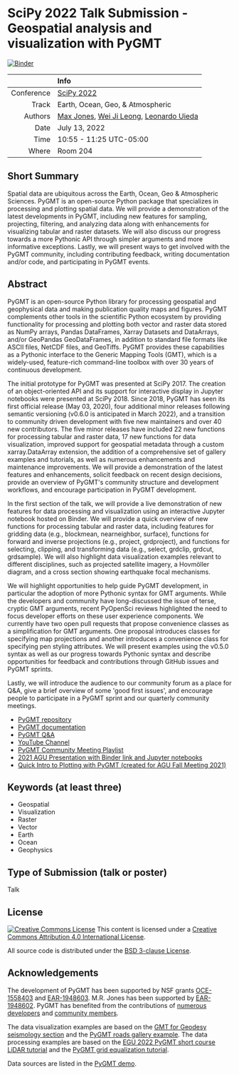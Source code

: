 # SciPy 2022 Talk Submission - Geospatial analysis and visualization with PyGMT

[![Binder](https://mybinder.org/badge_logo.svg)](https://mybinder.org/v2/gh/maxrjones/scipy2022/HEAD?labpath=pygmt_demo.ipynb)

|    |Info|
|---:|:---|
| Conference | [SciPy 2022](https://www.scipy2022.scipy.org/) |
| Track | Earth, Ocean, Geo, & Atmospheric |
| Authors | [Max Jones](https://github.com/maxrjones), [Wei Ji Leong](https://github.com/weiji14), [Leonardo Uieda](http://www.leouieda.com/) |
| Date | July 13, 2022 |
| Time | 10:55 - 11:25 UTC-05:00 |
| Where | Room 204 |

## Short Summary

Spatial data are ubiquitous across the Earth, Ocean, Geo & Atmospheric Sciences. PyGMT is an open-source Python package
that specializes in processing and plotting spatial data. We will provide a demonstration of the latest developments in
PyGMT, including new features for sampling, projecting, filtering, and analyzing data along with enhancements for
visualizing tabular and raster datasets. We will also discuss our progress towards a more Pythonic API through simpler
arguments and more informative exceptions. Lastly, we will present ways to get involved with the PyGMT community,
including contributing feedback, writing documentation and/or code, and participating in PyGMT events.

## Abstract

PyGMT is an open-source Python library for processing geospatial and geophysical data and making publication quality
maps and figures. PyGMT complements other tools in the scientific Python ecosystem by providing functionality for
processing and plotting both vector and raster data stored as NumPy arrays, Pandas DataFrames, Xarray Datasets and
DataArrays, and/or GeoPandas GeoDataFrames, in addition to standard file formats like ASCII files, NetCDF files, and
GeoTiffs. PyGMT provides these capabilities as a Pythonic interface to the Generic Mapping Tools (GMT), which is a
widely-used, feature-rich command-line toolbox with over 30 years of continuous development.

The initial prototype for PyGMT was presented at SciPy 2017. The creation of an object-oriented API and its support for
interactive display in Jupyter notebooks were presented at SciPy 2018. Since 2018, PyGMT has seen its first official
release (May 03, 2020), four additional minor releases following semantic versioning (v0.6.0 is anticipated in March
2022), and a transition to community driven development with five new maintainers and over 40 new contributors. The
five minor releases have included 22 new functions for processing tabular and raster data, 17 new functions for data
visualization, improved support for geospatial metadata through a custom xarray.DataArray extension, the addition of a
comprehensive set of gallery examples and tutorials, as well as numerous enhancements and maintenance improvements. We
will provide a demonstration of the latest features and enhancements, solicit feedback on recent design decisions,
provide an overview of PyGMT's community structure and development workflows, and encourage participation in PyGMT
development.

In the first section of the talk, we will provide a live demonstration of new features for data processing and
visualization using an interactive Jupyter notebook hosted on Binder. We will provide a quick overview of new functions
for processing tabular and raster data, including features for gridding data (e.g., blockmean, nearneighbor, surface),
functions for forward and inverse projections (e.g., project, grdproject), and functions for selecting, clipping, and
transforming data (e.g., select, grdclip, grdcut, grdsample). We will also highlight data visualization examples
relevant to different disciplines, such as projected satellite imagery, a Hovmöller diagram, and a cross section
showing earthquake focal mechanisms.

We will highlight opportunities to help guide PyGMT development, in particular the adoption of more Pythonic syntax for
GMT arguments. While the developers and community have long-discussed the issue of terse, cryptic GMT arguments, recent
PyOpenSci reviews highlighted the need to focus developer efforts on these user experience components. We currently
have two open pull requests that propose convenience classes as a simplification for GMT arguments. One proposal
introduces classes for specifying map projections and another introduces a convenience class for specifying pen styling
attributes. We will present examples using the v0.5.0 syntax as well as our progress towards Pythonic syntax and
describe opportunities for feedback and contributions through GitHub issues and PyGMT sprints.

Lastly, we will introduce the audience to our community forum as a place for Q&A, give a brief overview of some
'good first issues', and encourage people to participate in a PyGMT sprint and our quarterly community meetings.

- [PyGMT repository](https://github.com/GenericMappingTools/pygmt)
- [PyGMT documentation](https://www.pygmt.org/)
- [PyGMT Q&A](https://forum.generic-mapping-tools.org/c/questions/pygmt-q-a/11)
- [YouTube Channel](https://www.youtube.com/c/TheGenericMappingTools)
- [PyGMT Community Meeting Playlist](https://www.youtube.com/playlist?list=PL3GHXjKa-p6VsIqW_ffp7ZK0lXYDfXYMA)
- [2021 AGU Presentation with Binder link and Jupyter notebooks](https://github.com/maxrjones/agu2021)
- [Quick Intro to Plotting with PyGMT (created for AGU Fall Meeting 2021)](https://www.youtube.com/watch?v=Kb6TYvZcI_c)

## Keywords (at least three)

- Geospatial
- Visualization
- Raster
- Vector
- Earth
- Ocean
- Geophysics

## Type of Submission (talk or poster)

Talk

## License

[![Creative Commons License](https://i.creativecommons.org/l/by/4.0/88x31.png)](http://creativecommons.org/licenses/by/4.0/)
This content is licensed under a
[Creative Commons Attribution 4.0 International License](http://creativecommons.org/licenses/by/4.0/).

All source code is distributed under the [BSD 3-clause License](https://opensource.org/licenses/BSD-3-Clause).

## Acknowledgements

The development of PyGMT has been supported by NSF grants
[OCE-1558403](https://www.nsf.gov/awardsearch/showAward?AWD_ID=1558403) and
[EAR-1948603](https://www.nsf.gov/awardsearch/showAward?AWD_ID=1948602).
M.R. Jones has been supported by [EAR-1948602](https://nsf.gov/awardsearch/showAward?AWD_ID=19486020).
PyGMT has benefited from the contributions of [numerous developers](https://github.com/GenericMappingTools/pygmt/blob/main/AUTHORS.md)
and [community members](https://forum.generic-mapping-tools.org/).

The data visualization examples are based on the [GMT for Geodesy seismology section](https://github.com/GenericMappingTools/gmt-for-geodesy/tree/main/5_seismology)
and the [PyGMT roads gallery example](https://www.pygmt.org/latest/gallery/lines/roads.html#sphx-glr-gallery-lines-roads-py). The data
processing examples are based on the [EGU 2022 PyGMT short course LiDAR tutorial](https://www.generic-mapping-tools.org/egu22pygmt/lidar_to_surface.html)
and the [PyGMT grid equalization tutorial](https://www.pygmt.org/latest/tutorials/advanced/grid_equalization.html#sphx-glr-tutorials-advanced-grid-equalization-py).

Data sources are listed in the [PyGMT demo](#pygmt_demo.ipynb).
